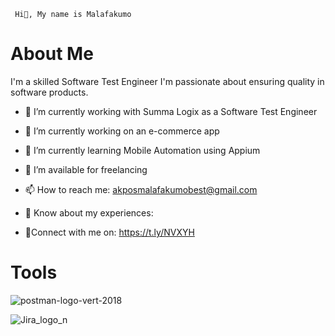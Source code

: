
     Hi👋, My name is Malafakumo

# About Me
 I'm a skilled Software Test Engineer 
I'm passionate about ensuring quality in software products.


- 🔭 I’m currently working with Summa Logix as a Software Test Engineer



- 🔭 I’m currently working on an e-commerce app



- 🌱 I’m currently learning Mobile Automation using Appium



- 🤝 I’m available for freelancing



- 📫 How to reach me: akposmalafakumobest@gmail.com



- 📄 Know about my experiences: 



- 🐾Connect with me on:
      https://t.ly/NVXYH 



# Tools
![postman-logo-vert-2018](https://user-images.githubusercontent.com/105721305/191931533-303fde4c-7d69-44f4-970b-f02ee833081f.jpg)
 
 ![Jira_logo_n](https://user-images.githubusercontent.com/105721305/191932036-f12b8383-8bf4-410c-b088-9273fcfcd600.png)


